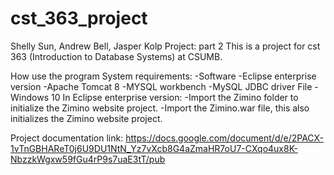 # cst_363_project
Shelly Sun, Andrew Bell, Jasper Kolp
Project: part 2
This is a project for cst 363 (Introduction to Database Systems) at CSUMB. 

How use the program
System requirements:
-Software 
-Eclipse enterprise version
-Apache Tomcat 8
-MYSQL workbench 
-MySQL JDBC driver File
-Windows 10
In Eclipse enterprise version:
-Import the Zimino folder to initialize the Zimino website project. 
-Import the Zimino.war file, this also initializes the Zimino website project. 


Project documentation link: 
https://docs.google.com/document/d/e/2PACX-1vTnGBHAReT0j6U9DU1NtN_Yz7vXcb8G4aZmaHR7oU7-CXqo4ux8K-NbzzkWgxw59fGu4rP9s7uaE3tT/pub
